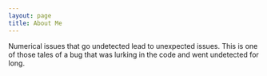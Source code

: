 ```yaml
---
layout: page
title: About Me
---
```


Numerical issues that go undetected lead to unexpected issues. This is one of those tales of a bug that was lurking in the code and went undetected for long.

